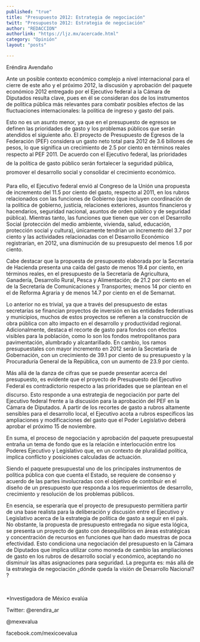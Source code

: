 ```yaml
---
published: "true"
title: "Presupuesto 2012: Estrategia de negociación"
twitt: "Presupuesto 2012: Estrategia de negociación"
author: "REDACCION"
authorlink: "https://ljz.mx/acercade.html"
category: "Opinión"
layout: "posts"

---
```



  Eréndira Avendaño



Ante un posible contexto económico complejo a nivel internacional para el cierre de este año y el próximo 2012, la discusión y aprobación del paquete económico 2012 entregado por el Ejecutivo federal a la Cámara de Diputados resulta clave, pues en él se consideran dos de los instrumentos de política pública más relevantes para combatir posibles efectos de las fluctuaciones internacionales: la política de ingreso y gasto del país.  

  Esto no es un asunto menor, ya que en el presupuesto de egresos se definen las prioridades de gasto y los problemas públicos que serán atendidos el siguiente año. El proyecto de Presupuesto de Egresos de la Federación (PEF) considera un gasto neto total para 2012 de 3.6 billones de pesos, lo que significa un crecimiento de 2.5 por ciento en términos reales respecto al PEF 2011. De acuerdo con el Ejecutivo federal, las prioridades de la política de gasto público serán fortalecer la seguridad pública, promover el desarrollo social y consolidar el crecimiento económico.



  Para ello, el Ejecutivo federal envió al Congreso de la Unión una propuesta de incremento del 11.5 por ciento del gasto, respecto al 2011, en los rubros relacionados con las funciones de Gobierno (que incluyen coordinación de la política de gobierno, justicia, relaciones exteriores, asuntos financieros y hacendarios, seguridad nacional, asuntos de orden público y de seguridad pública). Mientras tanto, las funciones que tienen que ver con el Desarrollo Social (protección del medio ambiente, vivienda, salud, educación, protección social y cultura), únicamente tendrían un incremento del 3.7 por ciento y las actividades relacionadas con el Desarrollo Económico registrarían, en 2012, una disminución de su presupuesto del menos 1.6 por ciento.



  Cabe destacar que la propuesta de presupuesto elaborada por la Secretaria de Hacienda presenta una caída del gasto de menos 19.4 por ciento, en términos reales, en el presupuesto de la Secretaría de Agricultura, Ganadería, Desarrollo Rural, Pesca y Alimentación; de 21.2 por ciento en el de la Secretaría de Comunicaciones y Transportes; menos 14 por ciento en el de Reforma Agraria y de menos 14.7 por ciento en el de Semarnat.



  Lo anterior no es trivial, ya que a través del presupuesto de estas secretarías se financian proyectos de inversión en las entidades federativas y municipios, muchos de estos proyectos se refieren a la construcción de obra pública con alto impacto en el desarrollo y productividad regional. Adicionalmente, destaca el recorte de gasto para fondos con efectos visibles para la población, como lo son los fondos metropolitanos para pavimentación, alumbrado y alcantarillado. En cambio, los ramos presupuestales con mayor incremento en 2012 serán la Secretaría de Gobernación, con un crecimiento de 39.1 por ciento de su presupuesto y la Procuraduría General de la República, con un aumento de 23.9 por ciento.



  Más allá de la danza de cifras que se puede presentar acerca del presupuesto, es evidente que el proyecto de Presupuesto del Ejecutivo Federal es contradictorio respecto a las prioridades que se plantean en el discurso. Esto responde a una estrategia de negociación por parte del Ejecutivo federal frente a la discusión para la aprobación del PEF en la Cámara de Diputados. A partir de los recortes de gasto a rubros altamente sensibles para el desarrollo local, el Ejecutivo acota a rubros específicos las ampliaciones y modificaciones del gasto que el Poder Legislativo deberá aprobar el próximo 15 de noviembre.



  En suma, el proceso de negociación y aprobación del paquete presupuestal entraña un tema de fondo que es la relación e interlocución entre los Poderes Ejecutivo y Legislativo que, en un contexto de pluralidad política, implica conflicto y posiciones calculadas de actuación.



  Siendo el paquete presupuestal uno de los principales instrumentos de política pública con que cuenta el Estado, se requiere de consenso y acuerdo de las partes involucradas con el objetivo de contribuir en el diseño de un presupuesto que responda a los requerimientos de desarrollo, crecimiento y resolución de los problemas públicos.



  En esencia, se esperaría que el proyecto de presupuesto permitiera partir de una base realista para la deliberación y discusión entre el Ejecutivo y Legislativo acerca de la estrategia de política de gasto a seguir en el país. No obstante, la propuesta de presupuesto entregada no sigue esta lógica, se presenta un proyecto de gasto con desequilibrios en áreas estratégicas y concentración de recursos en funciones que han dado muestras de poca efectividad. Esto condiciona una negociación del presupuesto en la Cámara de Diputados que implica utilizar como moneda de cambio las ampliaciones de gasto en los rubros de desarrollo social y económico, aceptando no disminuir las altas asignaciones para seguridad. La pregunta es: más allá de la estrategia de negociación ¿dónde queda la visión de Desarrollo Nacional? ?



   



  *Investigadora de México evalúa



  Twitter: @erendira_ar



  @mexevalua



  facebook.com/mexicoevalua

